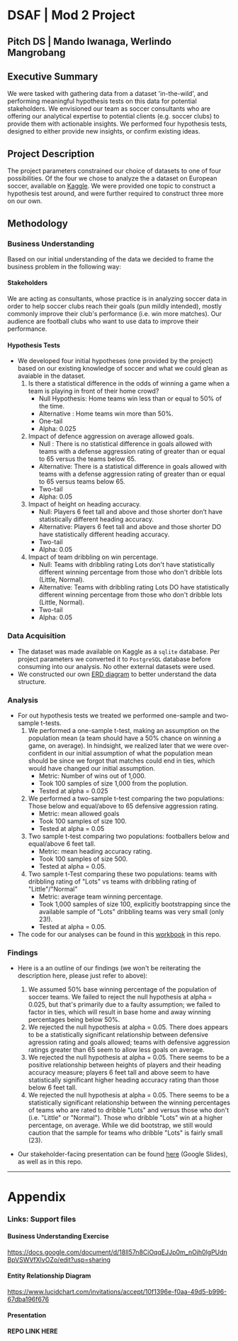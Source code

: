 # DSAF | Mod 2 Project
##  Pitch DS | Mando Iwanaga, Werlindo Mangrobang 

## Executive Summary
We were tasked with gathering data from a dataset 'in-the-wild', and performing meaningful hypothesis tests on this data for potential stakeholders. We envisioned our team as soccer consultants who are offering our analytical expertise to potential clients (e.g. soccer clubs) to provide them with actionable insights. We performed four hypothesis tests, designed to either provide new insights, or confirm existing ideas.

## Project Description

The project parameters constrained our choice of datasets to one of four possibilities. Of the four we chose to analyze the a dataset on European soccer, available on [Kaggle](https://www.kaggle.com/hugomathien/soccer). We were provided one topic to construct a hypothesis test around, and were further required to construct three more on our own.

## Methodology

### Business Understanding
Based on our initial understanding of the data we decided to frame the business problem in the following way:

#### Stakeholders
We are acting as consultants, whose practice is in analyzing soccer data in order to help soccer clubs reach their goals (pun mildly intended), mostly commonly improve their club's performance (i.e. win more matches). Our audience are football clubs who want to use data to improve their performance.

#### Hypothesis Tests
- We developed four initial hypotheses (one provided by the project) based on our existing knowledge of soccer and what we could glean as avaiable in the dataset.
    1. Is there a statistical difference in the odds of winning a game when a team is playing in front of their home crowd?  
        - Null Hypothesis: Home teams win less than or equal to  50% of the time.  
        - Alternative : Home teams win more than 50%.
        - One-tail 
        - Alpha: 0.025  
    2. Impact of defence aggression on average allowed goals.  
        - Null :  There is no statistical difference in goals allowed with teams with a defense aggression rating of greater than or equal to 65 versus the teams below 65.
        - Alternative: There is a statistical difference in goals allowed with teams with a defense aggression rating of greater than or equal to 65 versus teams below 65.
        - Two-tail
        - Alpha: 0.05
    3. Impact of height on heading accuracy.
        - Null: Players 6 feet tall and above and those shorter don’t have statistically different heading accuracy.
        - Alternative:  Players 6 feet tall and above and those shorter DO have statistically different heading accuracy.
        - Two-tail
        - Alpha: 0.05
    4. Impact of team dribbling on win percentage. 
        - Null: Teams with dribbling rating Lots don't have statistically different winning percentage from those who don't dribble lots (Little, Normal).
        - Alternative: Teams with dribbling rating Lots DO have statistically different winning percentage from those who don't dribble lots (Little, Normal).
        - Two-tail
        - Alpha: 0.05

### Data Acquisition
- The dataset was made available on Kaggle as a `sqlite` database. Per project parameters we converted it to `PostgreSQL` database before consuming into our analysis. No other external datasets were used.
- We constructed our own [ERD diagram](https://www.lucidchart.com/invitations/accept/10f1396e-f0aa-49d5-b996-67dba196f676) to better understand the data structure.  

### Analysis
- For out hypothesis tests we treated we performed one-sample and two-sample t-tests. 
    1. We performed a one-sample t-test, making an assumption on the population mean (a team should have a 50% chance on winning a game, on average). In hindsight, we realized later that we were over-confident in our initial assumption of what the population mean should be since we forgot that matches could end in ties, which would have changed our initial assumption. 
        - Metric: Number of wins out of 1,000.
        - Took 100 samples of size 1,000 from the poplution.
        - Tested at alpha = 0.025
    2. We performed a two-sample t-test comparing the two populations: Those below and equal/above to 65 defensive aggression rating. 
        - Metric: mean allowed goals 
        - Took 100 samples of size 100.
        - Tested at alpha = 0.05
    3. Two sample t-test comparing two populations: footballers below and equal/above 6 feet tall.
        - Metric: mean heading accuracy rating.
        - Took 100 samples of size 500.
        - Tested at alpha = 0.05.
    4. Two sample t-Test comparing these two populations: teams with dribbling rating of "Lots" vs teams with dribbling rating of "Little"/"Normal"
        - Metric: average team winning percentage.
        - Took 1,000 samples of size 100, explicitly bootstrapping since the available sample of "Lots" dribbling teams was very small (only 23!).
        - Tested at alpha = 0.05.
- The code for our analyses can be found in this [workbook](https://github.com/MangrobanGit/dsc-2-final-project/blob/mangrobangit/cleanup/final_copy.ipynb) in this repo.

### Findings
- Here is a an outline of our findings (we won't be reiterating the description here, please just refer to above):
    1. We assumed 50% base winning percentage of the population of soccer teams. We failed to reject the null hypothesis at alpha = 0.025, but that's primarily due to a faulty assumption; we failed to factor in ties, which will result in base home and away winning percentages being below 50%.
    2. We rejected the null hypothesis at alpha = 0.05. There does appears to be a statistically significant relationship between defensive agression rating and goals allowed; teams with defensive aggression ratings greater than 65 seem to allow less goals on average.
    3. We rejected the null hypothesis at alpha = 0.05. There seems to be a positive relationship between heights of players and their heading accuracy measure; players 6 feet tall and above seem to have statistically significant higher heading accuracy rating than those below 6 feet tall.
    4. We rejected the null hypothesis at alpha = 0.05. There seems to be a statistically significant relationship between the winning percentages of teams who are rated to dribble "Lots" and versus those who don't (i.e. "Little" or "Normal"). Those who dribble "Lots" win at a higher percentage, on average. While we did bootstrap, we still would caution that the sample for teams who dribble "Lots" is fairly small (23).

- Our stakeholder-facing presentation can be found [here](https://docs.google.com/presentation/d/1E07ZjfvL2s8C6hEq2RGVFRyXwmIHLQfpq45JD4fS1bU/edit?usp=sharing) (Google Slides), as well as in this repo.

---

# Appendix
### Links: Support files

#### Business Understanding Exercise
https://docs.google.com/document/d/18lI57n8CiOqqEJJp0m_nOjh0lgPUdnBpVSWVfXlvOZo/edit?usp=sharing

#### Entity Relationship Diagram
https://www.lucidchart.com/invitations/accept/10f1396e-f0aa-49d5-b996-67dba196f676

#### Presentation
**REPO LINK HERE**